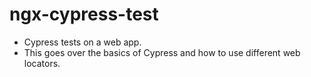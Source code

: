 # ngx-cypress-test

- Cypress tests on a web app.
- This goes over the basics of Cypress and how to use different web locators.
